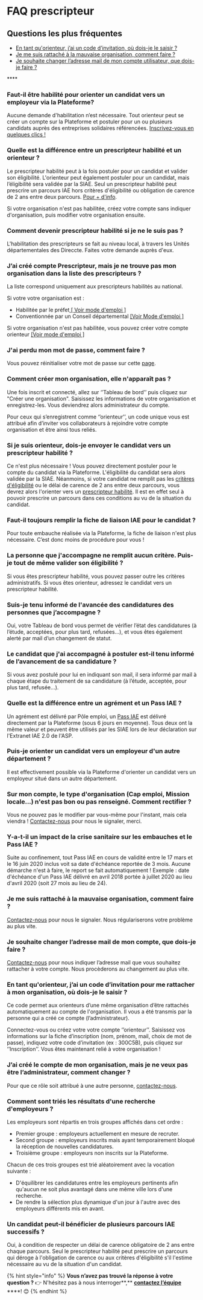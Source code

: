 # FAQ prescripteur

## **Questions les plus fréquentes**

* [En tant qu'orienteur, j’ai un code d’invitation, où dois-je le saisir ?](faq-prescripteur.md#en-tant-quorienteur-jai-un-code-dinvitation-pour-me-rattacher-a-mon-organisation-ou-dois-je-le-saisir)
* [Je me suis rattaché à la mauvaise organisation, comment faire ?](faq-prescripteur.md#je-me-suis-rattache-a-la-mauvaise-organisation-comment-faire)
* [Je souhaite changer l’adresse mail de mon compte utilisateur, que dois-je faire ?](faq-prescripteur.md#je-souhaite-changer-ladresse-mail-de-mon-compte-que-dois-je-faire)

\*\*\*\*

### **Faut-il être habilité pour orienter un candidat vers un employeur via la Plateforme?**

Aucune demande d'habilitation n’est nécessaire. Tout orienteur peut se créer un compte sur la Plateforme et postuler pour un ou plusieurs candidats auprès des entreprises solidaires référencées. [Inscrivez-vous en quelques clics !](https://inclusion.beta.gouv.fr/signup/select_prescriber_type)

### Quelle est la différence entre un prescripteur habilité et un orienteur ? 

Le prescripteur habilité peut à la fois postuler pour un candidat et valider son éligibilité. L'orienteur peut également postuler pour un candidat, mais l’éligibilité sera validée par la SIAE. Seul un prescripteur habilité peut prescrire un parcours IAE hors critères d'éligibilité ou obligation de carence de 2 ans entre deux parcours. [Pour + d'info](../pourquoi-une-plateforme-de-linclusion/qui-sont-les-differents-prescripteurs/).

Si votre organisation n'est pas habilitée, créez votre compte sans indiquer d'organisation, puis modifier votre organisation ensuite.

### Comment devenir prescripteur habilité si je ne le suis pas ?

L'habilitation des prescripteurs se fait au niveau local, à travers les Unités départementales des Direccte. Faites votre demande auprès d'eux.

### J’ai créé compte Prescripteur, mais je ne trouve pas mon organisation dans la liste des prescripteurs ?

La liste correspond uniquement aux prescripteurs habilités au national. 

Si votre votre organisation est : 

* Habilitée par le préfet[ \[ Voir mode d'emploi \]](https://doc.inclusion.beta.gouv.fr/mon-mode-demploi-prescripteur/inscription-prescripteur#inscription-pour-un-prescripteur-habilite-au-niveau-prefectoral)
* Conventionnée par un Conseil départemental [\[Voir Mode d'emploi \]](https://doc.inclusion.beta.gouv.fr/mon-mode-demploi-prescripteur/inscription-prescripteur#inscription-pour-une-organisation-conventionnee-par-un-conseil-departemental-pour-le-suivi-des-beneficiaires-du-rsa)

Si votre organisation n'est pas habilitée, vous pouvez créer votre compte orienteur [\[Voir mode d'emploi \]](../mon-mode-demploi-prescripteur/inscription-prescripteur.md#inscription-pour-un-orienteur)

### J'ai perdu mon mot de passe, comment faire ?

Vous pouvez réinitialiser votre mot de passe sur cette [page](https://inclusion.beta.gouv.fr/accounts/password/reset/).

### Comment créer mon organisation, elle n'apparaît pas ?

Une fois inscrit et connecté, allez sur ‘’Tableau de bord’’ puis cliquez sur "Créer une organisation". Saisissez les informations de votre organisation et enregistrez-les. Vous deviendrez alors administrateur du compte.

Pour ceux qui s’enregistrent comme ‘’orienteur’’, un code unique vous est attribué afin d’inviter vos collaborateurs à rejoindre votre compte organisation et être ainsi tous reliés.

### Si je suis orienteur, dois-je envoyer le candidat vers un prescripteur habilité ?

Ce n'est plus nécessaire ! Vous pouvez directement postuler pour le compte du candidat via la Plateforme. L'éligibilité du candidat sera alors validée par la SIAE. Néanmoins, si votre candidat ne remplit pas les [critères d'éligibilité](../qui-est-eligible-iae-criteres-eligibilite.md#criteres-administratifs-de-niveau-1) ou le délai de carence de 2 ans entre deux parcours, vous devrez alors l'orienter vers un [prescripteur habilité](../pourquoi-une-plateforme-de-linclusion/qui-sont-les-differents-prescripteurs/prescripteur-habilite.md). Il est en effet seul à pouvoir prescrire un parcours dans ces conditions au vu de la situation du candidat.

### Faut-il toujours remplir la fiche de liaison IAE pour le candidat ?

Pour toute embauche réalisée via la Plateforme, la fiche de liaison n'est plus nécessaire. C’est donc moins de procédure pour vous !

### La personne que j'accompagne ne remplit aucun critère. Puis-je tout de même valider son éligibilité ?

Si vous êtes  prescripteur habilité, vous pouvez passer outre les critères administratifs. Si vous êtes orienteur, adressez le candidat vers un prescripteur habilité.

### Suis-je tenu informé de l'avancée des candidatures des personnes que j’accompagne ?

Oui, votre Tableau de bord vous permet de vérifier l’état des candidatures \(à l’étude, acceptées, pour plus tard, refusées…\), et vous êtes également alerté par mail d’un changement de statut.

### Le candidat que j'ai accompagné à postuler est-il tenu informé de l’avancement de sa candidature ?

Si vous avez postulé pour lui en indiquant son mail, il sera informé par mail à chaque étape du traitement de sa candidature \(à l’étude, acceptée, pour plus tard, refusée…\).

### Quelle est la différence entre un agrément et un Pass IAE ?

Un agrément est délivré par Pôle emploi, un [Pass IAE](../pourquoi-une-plateforme-de-linclusion/pass-iae-agrement-plus-simple-cest-a-dire.md) est délivré directement par la Plateforme \(sous 6 jours en moyenne\). Tous deux ont la même valeur et peuvent être utilisés par les SIAE lors de leur déclaration sur l'Extranet IAE 2.0 de l'ASP.

### Puis-je orienter un candidat vers un employeur d'un autre département ?

Il est effectivement possible via la Plateforme d'orienter un candidat vers un employeur situé dans un autre département.

### Sur mon compte, le type d'organisation \(Cap emploi, Mission locale...\) n'est pas bon ou pas renseigné. Comment rectifier ?

Vous ne pouvez pas le modifier par vous-même pour l'instant, mais cela viendra ! [Contactez-nous](mailto:assistance@inclusion.beta.gouv.fr) pour nous le signaler, merci.

### Y-a-t-il un impact de la crise sanitaire sur les embauches et le Pass IAE ?

Suite au confinement, tout Pass IAE en cours de validité entre le 17 mars et le 16 juin 2020 inclus voit sa date d'échéance reportée de 3 mois. Aucune démarche n'est à faire, le report se fait automatiquement ! Exemple : date d'échéance d'un Pass IAE délivré en avril 2018 portée à juillet 2020 au lieu d'avril 2020 \(soit 27 mois au lieu de 24\). 

### Je me suis rattaché à la mauvaise organisation, comment faire ?

[Contactez-nous](mailto:assistance@inclusion.beta.gouv.fr) pour nous le signaler. Nous régulariserons votre problème au plus vite.

### Je souhaite changer l’adresse mail de mon compte, que dois-je faire ?

[Contactez-nous](mailto:assistance@inclusion.beta.gouv.fr) pour nous indiquer l’adresse mail que vous souhaitez rattacher à votre compte. Nous procèderons au changement au plus vite.

### En tant qu'orienteur, j’ai un code d’invitation pour me rattacher à mon organisation, où dois-je le saisir ?

Ce code permet aux orienteurs d’une même organisation d’être rattachés automatiquement au compte de l'organisation. Il vous a été transmis par la personne qui a créé ce compte \(l’administrateur\).

Connectez-vous ou créez votre votre compte ‘’orienteur’’. Saisissez vos informations sur la fiche d’inscription \(nom, prénom, mail, choix de mot de passe\), indiquez votre code d’invitation \(ex : 300C5B\), puis cliquez sur ‘’Inscription’’. Vous êtes maintenant relié à votre organisation !

### J’ai créé le compte de mon organisation, mais je ne veux pas être l’administrateur, comment changer ?

Pour que ce rôle soit attribué à une autre personne, [contactez-nous](mailto:assistance@inclusion.beta.gouv.fr).

### Comment sont triés les résultats d'une recherche d'employeurs ?

Les employeurs sont répartis en trois groupes affichés dans cet ordre :

* Premier groupe : employeurs actuellement en mesure de recruter.
* Second groupe : employeurs inscrits mais ayant temporairement bloqué la réception de nouvelles candidatures.
* Troisième groupe : employeurs non inscrits sur la Plateforme.

Chacun de ces trois groupes est trié aléatoirement avec la vocation suivante : 

* D'équilibrer les candidatures entre les employeurs pertinents afin qu'aucun ne soit plus  avantagé dans une même ville lors d'une recherche.
* De rendre la sélection plus dynamique d'un jour à l'autre avec des employeurs différents mis en avant.

### Un candidat peut-il bénéficier de plusieurs parcours IAE successifs ?

Oui, à condition de respecter un délai de carence obligatoire de 2 ans entre chaque parcours. Seul le prescripteur habilité peut prescrire un parcours qui déroge à l'obligation de carence ou aux critères d'éligibilité s'il l'estime nécessaire au vu de la situation d'un candidat.



{% hint style="info" %}
**Vous n’avez pas trouvé la réponse à votre question ?** 👉 N'hésitez pas à nous interroger**,** [**contactez l’équipe**](mailto:assistance@inclusion.beta.gouv.fr) ****!  😊 
{% endhint %}

